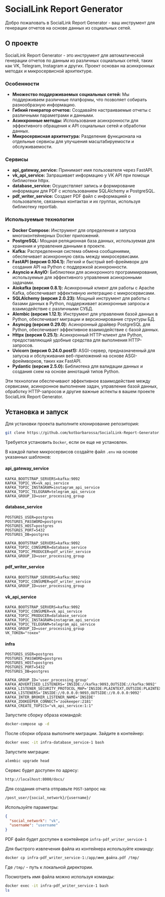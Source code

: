# SocialLink Report Generator

Добро пожаловать в SocialLink Report Generator - ваш инструмент для генерации отчетов на основе данных из социальных сетей.

## О проекте

SocialLink Report Generator - это инструмент для автоматической генерации отчетов по данным из различных социальных сетей, таких как VK, Telegram, Instagram и других. Проект основан на асинхронных методах и микросервисной архитектуре.

### Особенности

- **Множество поддерживаемых социальных сетей:** Мы поддерживаем различные платформы, что позволяет собирать разнообразную информацию.
- **Гибкий генератор отчетов:** Создавайте настраиваемые отчеты с различными параметрами и данными.
- **Асинхронные методы:** Использование асинхронности для эффективного обращения к API социальных сетей и обработки данных.
- **Микросервисная архитектура:** Разделение функционала на отдельные сервисы для улучшения масштабируемости и обслуживаемости.

### Сервисы

- **api_gateway_service:** Принимает имя пользователя через FastAPI.
- **vk_api_service:** Запрашивает информацию у VK API при помощи библиотеки httpx.
- **database_service:** Осуществляет запись и формирование информации для PDF с использованием SQLAlchemy и PostgreSQL.
- **pdf_writer_service:** Создает PDF файл с информацией о пользователе, связанных контактах и их группах, используя библиотеку reportlab.

### Используемые технологии

- **Docker Compose:** Инструмент для определения и запуска многоконтейнерных Docker приложений.
- **PostgreSQL:** Мощная реляционная база данных, используемая для хранения и управления данными в проекте.
- **Kafka:** Распределенная система обмена сообщениями, обеспечивает асинхронную связь между микросервисами.
- **FastAPI (версия 0.104.1):** Легкий и быстрый веб-фреймворк для создания API на Python с поддержкой асинхронности.
- **Asyncio и AnyIO:** Библиотеки для асинхронного программирования, используемые для эффективного управления асинхронными задачами.
- **Aiokafka (версия 0.8.1):** Асинхронный клиент для работы с Apache Kafka, обеспечивает эффективную интеграцию с микросервисами.
- **SQLAlchemy (версия 2.0.23):** Мощный инструмент для работы с базами данных в Python, поддерживает асинхронные запросы и взаимодействие с различными СУБД.
- **Alembic (версия 1.12.1):** Инструмент для управления базой данных в Python, обеспечивает миграции и версионирование структуры БД.
- **Asyncpg (версия 0.29.0):** Асинхронный драйвер PostgreSQL для Python, обеспечивает эффективное взаимодействие с базой данных.
- **Httpx (версия 0.25.1):** Асинхронный HTTP-клиент для Python, предоставляющий удобные средства для выполнения HTTP-запросов.
- **Uvicorn (версия 0.24.0.post1):** ASGI-сервер, предназначенный для запуска и обслуживания веб-приложений на основе ASGI-фреймворков, таких как FastAPI.
- **Pydantic (версия 2.5.0):** Библиотека для валидации данных и создания схем на основе аннотаций типов Python.

Эти технологии обеспечивают эффективное взаимодействие между сервисами, асинхронное выполнение задач, управление базой данных, обработку HTTP-запросов и другие важные аспекты в вашем проекте SocialLink Report Generator.

## Установка и запуск
Для установки проекта выполните клонирование репозитория:

```bash
git clone https://github.com/kotbarbarossa/SocialLink-Report-Generator.git
```

Требуется установить ```Docker```, если он еще не установлен.

В каждой папке микросервисов создайте файл ```.env``` на основе указанных шаблонов:

####  api_gateway_service

```plaintext
KAFKA_BOOTSTRAP_SERVERS=kafka:9092
KAFKA_TOPIC_VK=vk_api_service
KAFKA_TOPIC_INSTAGRAM=instagram_api_service
KAFKA_TOPIC_TELEGRAM=telegram_api_service
KAFKA_GROUP_ID=user_processing_group
```

####  database_service

```plaintext
POSTGRES_USER=postgres
POSTGRES_PASSWORD=postgres
POSTGRES_HOST=postgres
POSTGRES_PORT=5432
POSTGRES_DB=postgres

KAFKA_BOOTSTRAP_SERVERS=kafka:9092
KAFKA_TOPIC_CONSUMER=database_service
KAFKA_TOPIC_PRODUCER=pdf_writer_service
KAFKA_GROUP_ID=user_processing_group
```

####  pdf_writer_service

```plaintext
KAFKA_BOOTSTRAP_SERVERS=kafka:9092
KAFKA_TOPIC_CONSUMER=pdf_writer_service
KAFKA_GROUP_ID=user_processing_group
```

####  vk_api_service

```plaintext
KAFKA_BOOTSTRAP_SERVERS=kafka:9092
KAFKA_TOPIC_CONSUMER=vk_api_service
KAFKA_TOPIC_PRODUCER=database_service
KAFKA_TOPIC_INSTAGRAM=instagram_api_service
KAFKA_TOPIC_TELEGRAM=telegram_api_service
KAFKA_GROUP_ID=user_processing_group
VK_TOKEN="токен"
```

####  infra

```plaintext
POSTGRES_USER=postgres
POSTGRES_PASSWORD=postgres
POSTGRES_HOST=postgres
POSTGRES_PORT=5432
POSTGRES_DB=postgres

KAFKA_GROUP_ID='user_processing_group'
KAFKA_ADVERTISED_LISTENERS='INSIDE://kafka:9093,OUTSIDE://kafka:9092'
KAFKA_LISTENER_SECURITY_PROTOCOL_MAP='INSIDE:PLAINTEXT,OUTSIDE:PLAINTEXT'
KAFKA_LISTENERS='INSIDE://0.0.0.0:9093,OUTSIDE://0.0.0.0:9092'
KAFKA_INTER_BROKER_LISTENER_NAME='INSIDE'
KAFKA_ZOOKEEPER_CONNECT='zookeeper:2181'
KAFKA_CREATE_TOPICS="vk_api_service:1:1"
```

Запустите сборку образа командой:

```bash
docker-compose up -d
```

После сборки образа выполните миграции. Зайдите в контейнер:

```bash
docker exec -it infra-database_service-1 bash
```

Запустите миграции:

```bash
alembic upgrade head
```

Сервис будет доступен по адресу:

```bash
http://localhost:8000/docs/
```

Для создания отчета отправьте ```POST```-запрос на:

```bash
/post_user/{social_network}/{username}/
```

Используйте параметры:

```json
{
  "social_network": "vk",
  "username": "username"
}
```

PDF файл будет доступен в контейнере ```infra-pdf_writer_service-1```

Для быстрого извлечения файла из контейнера используйте команду:

```bash
docker cp infra-pdf_writer_service-1:/app/имя_файла.pdf /tmp/
```

Где ```/tmp/``` - путь к локальной директории.

Посмотреть имя файла можно используя команды:

```bash
docker exec -it infra-pdf_writer_service-1 bash
ls
```